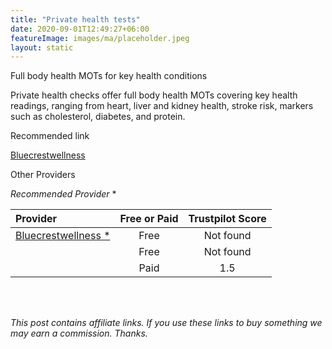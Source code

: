 ```yaml
---
title: "Private health tests"
date: 2020-09-01T12:49:27+06:00
featureImage: images/ma/placeholder.jpeg
layout: static
---
```


Full body health MOTs for key health conditions

Private health checks offer full body health MOTs covering key health readings, ranging from heart, liver and kidney health, stroke risk, markers such as cholesterol, diabetes, and protein.



Recommended link

[Bluecrestwellness](https://www.bluecrestwellness.com/health-checks)

Other Providers

[]()

[]()

*Recommended Provider* *

| Provider      | Free or Paid  |  Trustpilot Score  |
| :-----------          | :--------------:      |  :--------------:         |
| [Bluecrestwellness *](https://www.bluecrestwellness.com/health-checks) |  Free | Not found | 
| []() | Free | Not found | 
| []() | Paid | 1.5 |  

<br/><br/>

*This post contains affiliate links. If you use these links to buy something we may
earn a commission. Thanks.*






